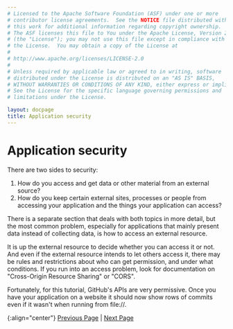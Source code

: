 ```yaml
---
# Licensed to the Apache Software Foundation (ASF) under one or more
# contributor license agreements.  See the NOTICE file distributed with
# this work for additional information regarding copyright ownership.
# The ASF licenses this file to You under the Apache License, Version 2.0
# (the "License"); you may not use this file except in compliance with
# the License.  You may obtain a copy of the License at
# 
# http://www.apache.org/licenses/LICENSE-2.0
# 
# Unless required by applicable law or agreed to in writing, software
# distributed under the License is distributed on an "AS IS" BASIS,
# WITHOUT WARRANTIES OR CONDITIONS OF ANY KIND, either express or implied.
# See the License for the specific language governing permissions and
# limitations under the License.

layout: docpage
title: Application security
---
```


# Application security

There are two sides to security:  

1. How do you access and get data or other material from an external source?
2. How do you keep certain external sites, processes or people from accessing your application and the things your application can access?

There is a separate section that deals with both topics in more detail, but the most common problem, especially for applications that mainly present data instead of collecting data, is how to access an external resource.

It is up the external resource to decide whether you can access it or not. And even if the external resource intends to let others access it, there may be rules and restrictions about who can get permission, and under what conditions.  If you run into an access problem, look for documentation on "Cross-Origin Resource Sharing" or "CORS".

Fortunately, for this tutorial, GitHub's APIs are very permissive. Once you have your application on a website it should now show rows of commits even if it wasn't when running from file://.

{:align="center"}
[Previous Page](create-an-application/application-tutorial/debug.html) \| [Next Page](create-an-application/application-tutorial/production.html)
